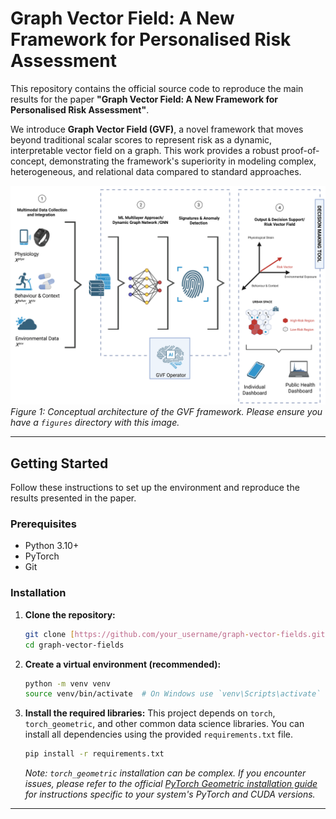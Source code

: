 # Graph Vector Field: A New Framework for Personalised Risk Assessment

This repository contains the official source code to reproduce the main results for the paper **"Graph Vector Field: A New Framework for Personalised Risk Assessment"**.

We introduce **Graph Vector Field (GVF)**, a novel framework that moves beyond traditional scalar scores to represent risk as a dynamic, interpretable vector field on a graph. This work provides a robust proof-of-concept, demonstrating the framework's superiority in modeling complex, heterogeneous, and relational data compared to standard approaches.

![GVF Framework Architecture](figures/overall_view_GVF.png)
*Figure 1: Conceptual architecture of the GVF framework. Please ensure you have a `figures` directory with this image.*

---

## Getting Started

Follow these instructions to set up the environment and reproduce the results presented in the paper.

### Prerequisites

* Python 3.10+
* PyTorch
* Git

### Installation

1.  **Clone the repository:**
    ```sh
    git clone [https://github.com/your_username/graph-vector-fields.git](https://github.com/your_username/graph-vector-fields.git)
    cd graph-vector-fields
    ```

2.  **Create a virtual environment (recommended):**
    ```sh
    python -m venv venv
    source venv/bin/activate  # On Windows use `venv\Scripts\activate`
    ```

3.  **Install the required libraries:**
    This project depends on `torch`, `torch_geometric`, and other common data science libraries. You can install all dependencies using the provided `requirements.txt` file.
    ```sh
    pip install -r requirements.txt
    ```
    *Note: `torch_geometric` installation can be complex. If you encounter issues, please refer to the official [PyTorch Geometric installation guide](https://pytorch-geometric.readthedocs.io/en/latest/install/installation.html) for instructions specific to your system's PyTorch and CUDA versions.*

---

